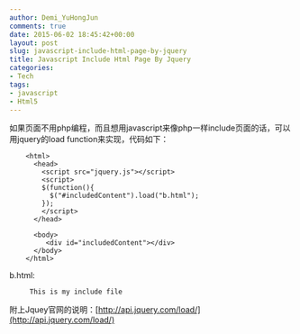 ```yaml
---
author: Demi_YuHongJun
comments: true
date: 2015-06-02 18:45:42+00:00
layout: post
slug: javascript-include-html-page-by-jquery
title: Javascript Include Html Page By Jquery
categories:
- Tech
tags:
- javascript
- Html5
---
```

如果页面不用php编程，而且想用javascript来像php一样include页面的话，可以用jquery的load function来实现，代码如下：

```
    <html> 
      <head> 
        <script src="jquery.js"></script> 
        <script> 
        $(function(){
          $("#includedContent").load("b.html"); 
        });
        </script> 
      </head> 
    
      <body> 
         <div id="includedContent"></div>
      </body> 
    </html>
```


b.html:

```
     This is my include file 
```




附上Jquey官网的说明：[http://api.jquery.com/load/](http://api.jquery.com/load/)
